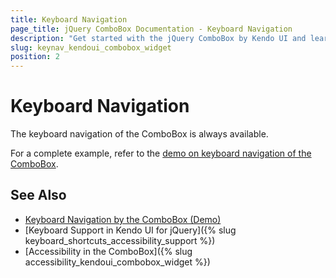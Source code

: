 ```yaml
---
title: Keyboard Navigation
page_title: jQuery ComboBox Documentation - Keyboard Navigation
description: "Get started with the jQuery ComboBox by Kendo UI and learn about the accessibility support it provides through its keyboard navigation functionality."
slug: keynav_kendoui_combobox_widget
position: 2
---
```


# Keyboard Navigation

The keyboard navigation of the ComboBox is always available.

For a complete example, refer to the [demo on keyboard navigation of the ComboBox](https://demos.telerik.com/kendo-ui/combobox/keyboard-navigation).

## See Also

* [Keyboard Navigation by the ComboBox (Demo)](https://demos.telerik.com/kendo-ui/combobox/keyboard-navigation)
* [Keyboard Support in Kendo UI for jQuery]({% slug keyboard_shortcuts_accessibility_support %})
* [Accessibility in the ComboBox]({% slug accessibility_kendoui_combobox_widget %})
